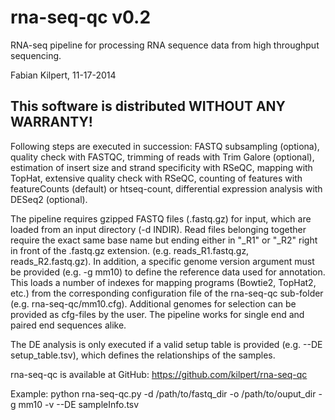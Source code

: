 rna-seq-qc v0.2
================

RNA-seq pipeline for processing RNA sequence data from high throughput sequencing.

Fabian Kilpert, 11-17-2014

This software is distributed WITHOUT ANY WARRANTY!
--------------------------------------------------

Following steps are executed in succession: FASTQ subsampling (optiona), quality check
with FASTQC, trimming of reads with Trim Galore (optional), estimation of insert size
and strand specificity with RSeQC, mapping with TopHat, extensive quality check with RSeQC,
counting of features with featureCounts (default) or htseq-count, differential expression
analysis with DESeq2 (optional).

The pipeline requires gzipped FASTQ files (.fastq.gz) for input, which are loaded
from an input directory (-d INDIR). Read files belonging together require the exact same
base name but ending either in "_R1" or "_R2" right in front of the .fastq.gz extension.
(e.g. reads_R1.fastq.gz, reads_R2.fastq.gz). In addition, a specific genome version argument
must be provided (e.g. -g mm10) to define the reference data used for annotation.
This loads a number of indexes for mapping programs (Bowtie2, TopHat2, etc.) from the
corresponding configuration file of the rna-seq-qc sub-folder (e.g. rna-seq-qc/mm10.cfg).
Additional genomes for selection can be provided as cfg-files by the user. The pipeline
works for single end and paired end sequences alike.

The DE analysis is only executed if a valid setup table is provided
(e.g. --DE setup_table.tsv), which defines the relationships of the samples.

rna-seq-qc is available at GitHub:
    https://github.com/kilpert/rna-seq-qc

Example:
  python rna-seq-qc.py -d /path/to/fastq_dir -o /path/to/ouput_dir -g mm10 -v --DE sampleInfo.tsv
